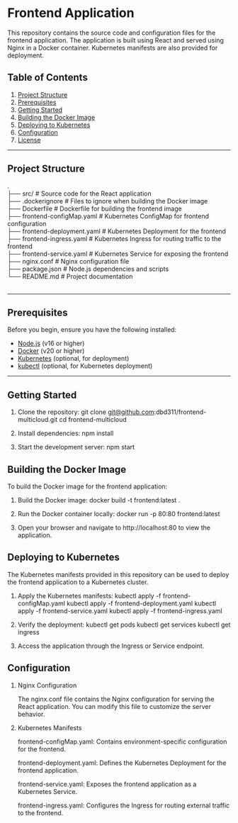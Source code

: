 # Frontend Application

This repository contains the source code and configuration files for the frontend application. The application is built using React and served using Nginx in a Docker container. Kubernetes manifests are also provided for deployment.

## Table of Contents
1. [Project Structure](#project-structure)
2. [Prerequisites](#prerequisites)
3. [Getting Started](#getting-started)
4. [Building the Docker Image](#building-the-docker-image)
5. [Deploying to Kubernetes](#deploying-to-kubernetes)
6. [Configuration](#configuration)
7. [License](#license)

---

## Project Structure
.<br>
├── src/ # Source code for the React application<br>
├── .dockerignore # Files to ignore when building the Docker image<br>
├── Dockerfile # Dockerfile for building the frontend image<br>
├── frontend-configMap.yaml # Kubernetes ConfigMap for frontend configuration<br>
├── frontend-deployment.yaml # Kubernetes Deployment for the frontend<br>
├── frontend-ingress.yaml # Kubernetes Ingress for routing traffic to the frontend<br>
├── frontend-service.yaml # Kubernetes Service for exposing the frontend<br>
├── nginx.conf # Nginx configuration file<br>
├── package.json # Node.js dependencies and scripts<br>
└── README.md # Project documentation<br>
<br>

---

## Prerequisites

Before you begin, ensure you have the following installed:
- [Node.js](https://nodejs.org/) (v16 or higher)
- [Docker](https://www.docker.com/) (v20 or higher)
- [Kubernetes](https://kubernetes.io/) (optional, for deployment)
- [kubectl](https://kubernetes.io/docs/tasks/tools/) (optional, for Kubernetes deployment)

---

## Getting Started

1. Clone the repository:
   git clone git@github.com:dbd311/frontend-multicloud.git
   cd frontend-multicloud
   
2. Install dependencies:
    npm install

3. Start the development server:
    npm start

## Building the Docker Image

To build the Docker image for the frontend application:

1. Build the Docker image:
    docker build -t frontend:latest .

2. Run the Docker container locally:
    docker run -p 80:80 frontend:latest

3. Open your browser and navigate to http://localhost:80 to view the application.

## Deploying to Kubernetes

The Kubernetes manifests provided in this repository can be used to deploy the frontend application to a Kubernetes cluster.

1. Apply the Kubernetes manifests:
    kubectl apply -f frontend-configMap.yaml
    kubectl apply -f frontend-deployment.yaml
    kubectl apply -f frontend-service.yaml
    kubectl apply -f frontend-ingress.yaml

2. Verify the deployment:
    kubectl get pods
    kubectl get services
    kubectl get ingress
    
3. Access the application through the Ingress or Service endpoint.

## Configuration

1. Nginx Configuration

    The nginx.conf file contains the Nginx configuration for serving the React application. You can modify this file to customize the server behavior.



2. Kubernetes Manifests

    frontend-configMap.yaml: Contains environment-specific configuration for the frontend.

    frontend-deployment.yaml: Defines the Kubernetes Deployment for the frontend application.

    frontend-service.yaml: Exposes the frontend application as a Kubernetes Service.

    frontend-ingress.yaml: Configures the Ingress for routing external traffic to the frontend.






